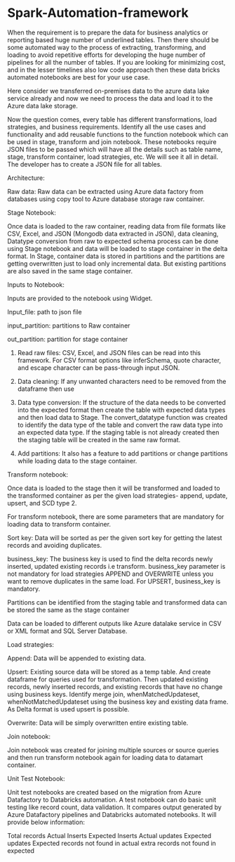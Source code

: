 # Spark-Automation-framework
When the requirement is to prepare the data for business analytics or reporting based huge number of underlined tables. Then there should be some automated way to the process of extracting, transforming, and loading to avoid repetitive efforts for developing the huge number of pipelines for all the number of tables. If you are looking for minimizing cost, and in the lesser timelines also low code approach then these data bricks automated notebooks are best for your use case.

Here consider we transferred on-premises data to the azure data lake service already and now we need to process the data and load it to the Azure data lake storage.

Now the question comes, every table has different transformations, load strategies, and business requirements. Identify all the use cases and functionality and add reusable functions to the function notebook which can be used in stage, transform and join notebook. These notebooks require JSON files to be passed which will have all the details such as table name, stage, transform container, load strategies, etc. We will see it all in detail. The developer has to create a JSON file for all tables.

Architecture:


Raw data: Raw data can be extracted using Azure data factory from databases using copy tool to Azure database storage raw container.

Stage Notebook:

Once data is loaded to the raw container, reading data from file formats like CSV, Excel, and JSON (Mongodb data extracted in JSON), data cleaning, Datatype conversion from raw to expected schema process can be done using Stage notebook and data will be loaded to stage container in the delta format. In Stage, container data is stored in partitions and the partitions are getting overwritten just to load only incremental data. But existing partitions are also saved in the same stage container.

Inputs to Notebook:

Inputs are provided to the notebook using Widget.

Input_file: path to json file

input_partition: partitions to Raw container

out_partition: partition for stage container

1. Read raw files: CSV, Excel, and JSON files can be read into this framework. For CSV format options like inferSchema, quote character, and escape character can be pass-through input JSON.

2. Data cleaning: If any unwanted characters need to be removed from the dataframe then use

3. Data type conversion: If the structure of the data needs to be converted into the expected format then create the table with expected data types and then load data to Stage. The convert_datatype function was created to identify the data type of the table and convert the raw data type into an expected data type. If the staging table is not already created then the staging table will be created in the same raw format.

4. Add partitions: It also has a feature to add partitions or change partitions while loading data to the stage container.

Transform notebook:

Once data is loaded to the stage then it will be transformed and loaded to the transformed container as per the given load strategies- append, update, upsert, and SCD type 2.

For transform notebook, there are some parameters that are mandatory for loading data to transform container.

Sort key: Data will be sorted as per the given sort key for getting the latest records and avoiding duplicates.

business_key: The business key is used to find the delta records newly inserted, updated existing records i.e transform. business_key parameter is not mandatory for load strategies APPEND and OVERWRITE unless you want to remove duplicates in the same load. For UPSERT, business_key is mandatory.

Partitions can be identified from the staging table and transformed data can be stored the same as the stage container

Data can be loaded to different outputs like Azure datalake service in CSV or XML format and SQL Server Database.

Load strategies:

Append: Data will be appended to existing data.

Upsert: Existing source data will be stored as a temp table. And create dataframe for queries used for transformation. Then updated existing records, newly inserted records, and existing records that have no change using business keys. Identify merge join, whenMatchedUpdateset, whenNotMatchedUpdateset using the business key and existing data frame. As Delta format is used upsert is possible.

Overwrite: Data will be simply overwritten entire existing table.

Join notebook:

Join notebook was created for joining multiple sources or source queries and then run transform notebook again for loading data to datamart container.

Unit Test Notebook:

Unit test notebooks are created based on the migration from Azure Datafactory to Databricks automation. A test notebook can do basic unit testing like record count, data validation. It compares output generated by Azure Datafactory pipelines and Databricks automated notebooks. It will provide below information:

Total records
Actual Inserts
Expected Inserts
Actual updates
Expected updates
Expected records not found in actual
extra records not found in expected
